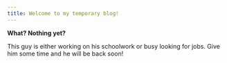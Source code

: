 ```yaml
---
title: Welcome to my temporary blog!
---
```


**What? Nothing yet?**

This guy is either working on his schoolwork or busy looking for jobs. Give him some time and he will be back soon!
